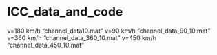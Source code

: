 # ICC_data_and_code

v=180 km/h “channel_data10.mat”
v=90 km/h  “channel_data_90_10.mat”
v=360 km/h  “channel_data_360_10.mat”
v=450 km/h  “channel_data_450_10.mat”
